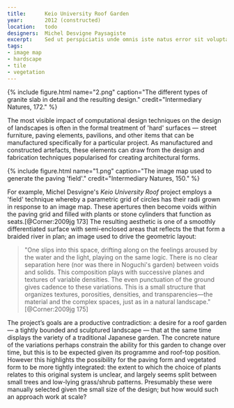 ```yaml
---
title:      Keio University Roof Garden
year:       2012 (constructed)
location:   todo
designers:  Michel Desvigne Paysagiste
excerpt:    Sed ut perspiciatis unde omnis iste natus error sit voluptatem accusantium doloremque laudantium, totam rem aperiam, eaque ipsa quae ab LIPSUM
tags:
- image map
- hardscape
- tile
- vegetation
---
```


{% include figure.html name="2.png" caption="The different types of granite slab in detail and the resulting design." credit="Intermediary Natures, 172." %}

The most visible impact of computational design techniques on the design of landscapes is often in the formal treatment of 'hard' surfaces — street furniture, paving elements, pavilions, and other items that can be manufactured specifically for a particular project. As manufactured and constructed artefacts, these elements can draw from the design and fabrication techniques popularised for creating architectural forms.

{% include figure.html name="1.png" caption="The image map used to generate the paving 'field'." credit="Intermediary Natures, 150." %}

For example, Michel Desvigne's *Keio University Roof* project employs a 'field' technique whereby a parametric grid of circles has their radii grown in response to an image map. These apertures then become voids within the paving grid and filled with plants or stone cylinders that function as seats.[@Corner:2009jg 173] The resulting aesthetic is one of a smoothly differentiated surface with semi-enclosed areas that reflects the that form a braided river in plan; an image used to drive the geometric layout:

> "One slips into this space, drifting along on the feelings aroused by the water and the light, playing on the same logic. There is no clear separation here (nor was there in Noguchi's garden) between voids and solids. This composition plays with successive planes and textures of variable densities. The even punctuation of the ground gives cadence to these variations. This is a small structure that organizes textures, porosities, densities, and transparencies—the material and the complex spaces, just as in a natural landscape." [@Corner:2009jg 175]

The project’s goals are a productive contradiction: a desire for a roof garden — a tightly bounded and sculptured landscape — that at the same time displays the variety of a traditional Japanese garden. The concrete nature of the variations perhaps constrain the ability for this garden to change over time, but this is to be expected given its programme and roof-top position. However this highlights the possibility for the paving form and vegetated form to be more tightly integrated: the extent to which the choice of plants relates to this original system is unclear, and largely seems split between small trees and low-lying grass/shrub patterns. Presumably these were manually selected given the small size of the design; but how would such an approach work at scale?

[image-4]:  /Users/philip/Dropbox/Work%20PhD/Thesis/Images/2/Keio_University_Roof/1.png
[image-5]:  /Users/philip/Dropbox/Work%20PhD/Thesis/Images/2/Keio_University_Roof/2.png